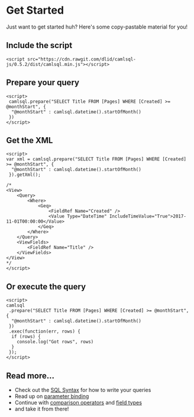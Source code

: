 # Get Started

Just want to get started huh? Here's some copy-pastable material for you!

## Include the script

```
<script src="https://cdn.rawgit.com/dlid/camlsql-js/0.5.2/dist/camlsql.min.js"></script>
```
 
## Prepare your query

```
<script>
 camlsql.prepare("SELECT Title FROM [Pages] WHERE [Created] >= @monthStart", {
  "@monthStart" : camlsql.datetime().startOfMonth()
 }) 
</script>
```

## Get the XML

```
<script>
var xml = camlsql.prepare("SELECT Title FROM [Pages] WHERE [Created] >= @monthStart", {
  "@monthStart" : camlsql.datetime().startOfMonth()
 }).getXml();

/*
<View>
    <Query>
        <Where>
            <Geq>
                <FieldRef Name="Created" />
                <Value Type="DateTime" IncludeTimeValue="True">2017-11-01T00:00:00</Value>
            </Geq>
        </Where>
    </Query>
    <ViewFields>
        <FieldRef Name="Title" />
    </ViewFields>
</View>
*/
</script>

```

## Or execute the query

```
<script>
camlsql
 .prepare("SELECT Title FROM [Pages] WHERE [Created] >= @monthStart", {
  "@monthStart" : camlsql.datetime().startOfMonth()
 })
 .exec(function(err, rows) {
  if (rows) {
 	console.log("Got rows", rows)
  }
 });
</script>

```

## Read more...

- Check out the [SQL Syntax](sql.md#sql-syntax) for how to write your queries
- Read up on [parameter binding](parameters.md#bind-parameters)
- Continue with [comparison operators](comparison.md#comparison) and [field types](field-types.md#types)
- and take it from there!